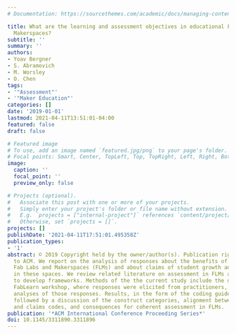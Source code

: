```yaml
---
# Documentation: https://sourcethemes.com/academic/docs/managing-content/

title: What are the learning and assessment objectives in educational Fab Labs and
  Makerspaces?
subtitle: ''
summary: ''
authors:
- Yoav Bergner
- S. Abramovich
- M. Worsley
- O. Chen
tags:
- '"Assessment"'
- '"Maker Education"'
categories: []
date: '2019-01-01'
lastmod: 2021-04-11T13:51:01-04:00
featured: false
draft: false

# Featured image
# To use, add an image named `featured.jpg/png` to your page's folder.
# Focal points: Smart, Center, TopLeft, Top, TopRight, Left, Right, BottomLeft, Bottom, BottomRight.
image:
  caption: ''
  focal_point: ''
  preview_only: false

# Projects (optional).
#   Associate this post with one or more of your projects.
#   Simply enter your project's folder or file name without extension.
#   E.g. `projects = ["internal-project"]` references `content/project/deep-learning/index.md`.
#   Otherwise, set `projects = []`.
projects: []
publishDate: '2021-04-11T17:51:01.495358Z'
publication_types:
- '1'
abstract: © 2019 Copyright held by the owner/author(s). Publication rights licensed
  to ACM. We report on the analysis of responses about the benefits of educational
  Fab Labs and Makerspaces (FLMs) and about claims of student growth and learning
  in these spaces. We review related literature on assessment in FLMs and on efforts
  to develop frameworks. Methods of the the current study include the design of the
  FabLearn workshop, where responses were elicited from practitioners, and mixed-methods
  analyses of those responses. Results, in the form of the coding guides, are presented,
  followed by a discussion of the construct categories, alignment between benefits
  and claims codes, and consequences for coherent assessment in FLMs.
publication: '*ACM International Conference Proceeding Series*'
doi: 10.1145/3311890.3311896
---
```

